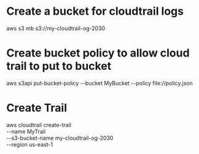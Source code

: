 # Create a bucket for cloudtrail logs

aws s3 mb s3://my-cloudtrail-og-2030

# Create bucket policy to allow cloud trail to put to bucket 

aws s3api put-bucket-policy --bucket MyBucket --policy file://policy.json

# Create Trail 

aws cloudtrail create-trail \
--name MyTrail \
--s3-bucket-name my-cloudtrail-og-2030 \
--region us-east-1

